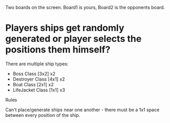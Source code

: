 Two boards on the screen. Board1 is yours, Board2 is the opponents board.

# Players ships get randomly generated or player selects the positions them himself?

There are multiple ship types:

- Boss Class [3x2] x2
- Destroyer Class [4x1] x2
- Boat Class [2x1] x2 
- LifeJacket Class [1x1] x3

Rules 

Can't place/generate ships near one another - there must be a 1x1 space between every position of the ship.